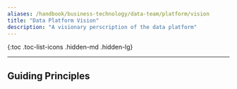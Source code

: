 ```yaml
---
aliases: /handbook/business-technology/data-team/platform/vision
title: "Data Platform Vision"
description: "A visionary perscription of the data platform"
---
```






{:toc .toc-list-icons .hidden-md .hidden-lg}

---

## Guiding Principles
